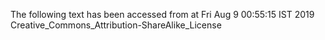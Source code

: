 The following text has been accessed from at Fri Aug 9 00:55:15 IST 2019
Creative_Commons_Attribution-ShareAlike_License

